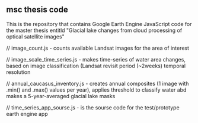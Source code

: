 ## msc thesis code

This is the repository that contains Google Earth Engine JavaScript code for the master thesis entitld "Glacial lake changes from cloud processing of optical satellite images"

// image_count.js - counts available Landsat images for the area of interest 

// image_scale_time_series.js - makes time-series of water area changes, based on image classification (Landsat revisit period (~2weeks) temporal resolution

// annual_caucasus_inventory.js - creates annual composites (1 image with .min() and .max() values per year), applies threshold to classify water abd makes a 5-year-averaged glacial lake masks

// time_series_app_sourse.js - is the sourse code for the test/prototype earth engine app 
